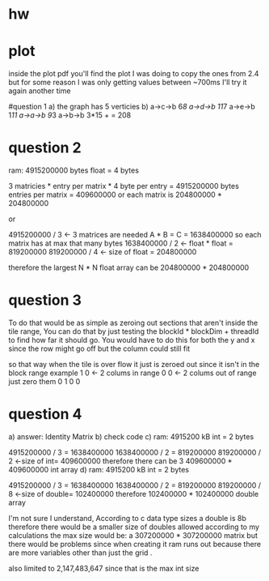 # hw

# plot     
inside the plot pdf you'll find the plot I was doing to copy the ones from 2.4 but
for some reason I was only getting values between ~700ms
I'll try it again another time 

#question 1
a) the graph has 5 verticies
b) 
a->c->b 6*8
a->d->b 11*7
a->e->b 1*11
a->a->b 9*3
a->b->b 3*15
      + = 208

# question 2
ram: 4915200000 bytes 
float = 4 bytes

3 matricies * entry per matrix * 4 byte per entry = 4915200000 bytes
entries per matrix = 409600000
or each matrix is 204800000 * 204800000

or

4915200000 / 3 <- 3 matrices are needed A * B = C = 1638400000 so each matrix has at max that many bytes
1638400000 / 2 <- float * float = 819200000
819200000 / 4 <- size of float = 204800000

therefore the largest N * N float array can be 204800000 * 204800000

# question 3
To do that would be as simple as zeroing out sections that aren't inside the tile range, You can do that by just testing
the blockId * blockDim + threadId to find how far it should go. You would have to do this for both the y and x since
the row might go off but the column could still fit

so that way when the tile is over flow it just is zeroed out since it isn't in the block range
example
1 0 <- 2 colums in range 0 0 <- 2 colums out of range just zero them
0 1                      0 0

# question 4
a) answer:
Identity Matrix
b)
check code
c)
ram: 4915200 kB 
int = 2 bytes

4915200000 / 3 = 1638400000
1638400000 / 2 = 819200000
819200000 / 2 <-size of int= 409600000
therefore there can be 3 409600000 * 409600000 int array
d)
ram: 4915200 kB 
int = 2 bytes

4915200000 / 3 = 1638400000
1638400000 / 2 = 819200000
819200000 / 8 <-size of double= 102400000
therefore 102400000 * 102400000 double array

I'm not sure  I understand, According to c data type sizes a double is 8b therefore there would be a smaller size of doubles allowed
according to my calculations the max size would be: a 307200000 * 307200000 matrix  but there would be problems since when creating it 
ram runs out because there are more variables other than just the grid .

also limited to 2,147,483,647 since that is the max int size